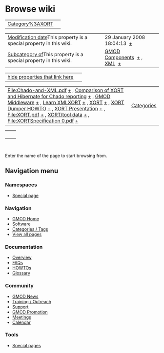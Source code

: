 



<span id="top"></span>




# <span dir="auto">Browse wiki</span>






|                                                      |     |
|------------------------------------------------------|-----|
| [Category%3AXORT](/wiki/Category%3AXORT "Category%3AXORT") |     |

|  |  |
|----|----|
| <span class="smw-highlighter" data-type="1" state="inline" data-title="Property"><span class="smwbuiltin">[Modification date](/wiki/Property:Modification_date "Property:Modification date")</span><span class="smwttcontent">This property is a special property in this wiki.</span></span> | <span class="smwb-value">29 January 2008 18:04:13  <span class="smwsearch">[+](/wiki/Special%3ASearchByProperty/Modification-20date/29-20January-202008-2018:04:13 "Special%3ASearchByProperty/Modification-20date/29-20January-202008-2018:04:13")</span></span> |
| <span class="smw-highlighter" data-type="1" state="inline" data-title="Property"><span class="smwbuiltin">[Subcategory of](/wiki/Property:Subcategory_of "Property:Subcategory of")</span><span class="smwttcontent">This property is a special property in this wiki.</span></span> | <span class="smwb-value">[GMOD Components](/wiki/Category%3AGMOD_Components "Category%3AGMOD Components")  <span class="smwsearch">[+](/wiki/Special%3ASearchByProperty/Subcategory-20of/GMOD-20Components "Special%3ASearchByProperty/Subcategory-20of/GMOD-20Components")</span></span> , <span class="smwb-value">[XML](/wiki/Category%3AXML "Category%3AXML")  <span class="smwsearch">[+](/wiki/Special%3ASearchByProperty/Subcategory-20of/XML "Special%3ASearchByProperty/Subcategory-20of/XML")</span></span> |

<span id="smw_browse_incoming"></span>

|  |  |
|----|----|
| [hide properties that link here](/mediawiki/index.php?title=Special:Browse&offset=0&dir=out&article=Category%3AXORT)  |  |

|  |  |
|----|----|
| <span class="smwb-ivalue">[File:Chado-and-XML.pdf](/wiki/File:Chado-and-XML.pdf "File:Chado-and-XML.pdf") <span class="smwbrowse">[+](/wiki/Special%3ABrowse/File:Chado-2Dand-2DXML.pdf "Special%3ABrowse/File:Chado-2Dand-2DXML.pdf")</span></span> , <span class="smwb-ivalue">[Comparison of XORT and Hibernate for Chado reporting](/wiki/Comparison_of_XORT_and_Hibernate_for_Chado_reporting "Comparison of XORT and Hibernate for Chado reporting") <span class="smwbrowse">[+](/wiki/Special%3ABrowse/Comparison-20of-20XORT-20and-20Hibernate-20for-20Chado-20reporting "Special%3ABrowse/Comparison-20of-20XORT-20and-20Hibernate-20for-20Chado-20reporting")</span></span> , <span class="smwb-ivalue">[GMOD Middleware](/wiki/GMOD_Middleware "GMOD Middleware") <span class="smwbrowse">[+](/wiki/Special%3ABrowse/GMOD-20Middleware "Special%3ABrowse/GMOD-20Middleware")</span></span> , <span class="smwb-ivalue">[Learn XMLXORT](/wiki/Learn_XMLXORT "Learn XMLXORT") <span class="smwbrowse">[+](/wiki/Special%3ABrowse/Learn-20XMLXORT "Special%3ABrowse/Learn-20XMLXORT")</span></span> , <span class="smwb-ivalue">[XORT](/wiki/XORT "XORT") <span class="smwbrowse">[+](/wiki/Special%3ABrowse/XORT "Special%3ABrowse/XORT")</span></span> , <span class="smwb-ivalue">[XORT Dumper HOWTO](/wiki/XORT_Dumper_HOWTO "XORT Dumper HOWTO") <span class="smwbrowse">[+](/wiki/Special%3ABrowse/XORT-20Dumper-20HOWTO "Special%3ABrowse/XORT-20Dumper-20HOWTO")</span></span> , <span class="smwb-ivalue">[XORT Presentation](/wiki/XORT_Presentation "XORT Presentation") <span class="smwbrowse">[+](/wiki/Special%3ABrowse/XORT-20Presentation "Special%3ABrowse/XORT-20Presentation")</span></span> , <span class="smwb-ivalue">[File:XORT.pdf](/wiki/File:XORT.pdf "File:XORT.pdf") <span class="smwbrowse">[+](/wiki/Special%3ABrowse/File:XORT.pdf "Special%3ABrowse/File:XORT.pdf")</span></span> , <span class="smwb-ivalue">[XORT/tool data](/wiki/XORT/tool_data "XORT/tool data") <span class="smwbrowse">[+](/wiki/Special%3ABrowse/XORT-2Ftool-20data "Special%3ABrowse/XORT-2Ftool-20data")</span></span> , <span class="smwb-ivalue">[File:XORTSpecification 0.pdf](/wiki/File:XORTSpecification_0.pdf "File:XORTSpecification 0.pdf") <span class="smwbrowse">[+](/wiki/Special%3ABrowse/File:XORTSpecification-200.pdf "Special%3ABrowse/File:XORTSpecification-200.pdf")</span></span> | [Categories](/wiki/Special%3ACategories "Special%3ACategories") |

|     |     |
|-----|-----|
|     |     |

 

Enter the name of the page to start browsing from.  








## Navigation menu



### Namespaces

- <span id="ca-nstab-special">[Special
  page](/wiki/Special%3ABrowse/Category%3AXORT "This is a special page, you cannot edit the page itself")</span>






### Navigation



- <span id="n-GMOD-Home">[GMOD Home](/wiki/Main_Page)</span>
- <span id="n-Software">[Software](/wiki/GMOD_Components)</span>
- <span id="n-Categories-.2F-Tags">[Categories /
  Tags](/wiki/Categories)</span>
- <span id="n-View-all-pages">[View all
  pages](/wiki/Special:AllPages)</span>




### Documentation



- <span id="n-Overview">[Overview](/wiki/Overview)</span>
- <span id="n-FAQs">[FAQs](/wiki/Category%3AFAQ)</span>
- <span id="n-HOWTOs">[HOWTOs](/wiki/Category%3AHOWTO)</span>
- <span id="n-Glossary">[Glossary](/wiki/Glossary)</span>




### Community



- <span id="n-GMOD-News">[GMOD News](/wiki/GMOD_News)</span>
- <span id="n-Training-.2F-Outreach">[Training /
  Outreach](/wiki/Training_and_Outreach)</span>
- <span id="n-Support">[Support](/wiki/Support)</span>
- <span id="n-GMOD-Promotion">[GMOD
  Promotion](/wiki/GMOD_Promotion)</span>
- <span id="n-Meetings">[Meetings](/wiki/Meetings)</span>
- <span id="n-Calendar">[Calendar](/wiki/Calendar)</span>




### Tools



- <span id="t-specialpages"><a href="/wiki/Special%3ASpecialPages" accesskey="q"
  title="A list of all special pages [q]">Special pages</a></span>








<!-- -->




